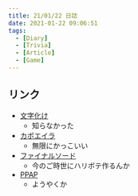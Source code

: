 ```yaml
---
title: 21/01/22 日誌
date: 2021-01-22 09:06:51
tags:
  - [Diary]
  - [Trivia]
  - [Article]
  - [Game]
---
```


## リンク
- [文字化け](https://twitter.com/masaka_k/status/1352248538671955973)
  - 知らなかった
- [カポエイラ](https://www.chunichi.co.jp/amp/article/188062?__twitter_impression=true)
  - 無限にかっこいい
- [ファイナルソード](https://twitter.com/fis314/status/1352090742659842049)
  - 今のご時世にハリボテ作るんか
- [PPAP](https://xtech.nikkei.com/atcl/nxt/column/18/00001/05086/?n_cid=nbpnxt_twbn)
  - ようやくか
